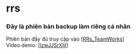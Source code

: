 # rrs
<h3>Đây là phiên bản backup làm riêng cá nhân</h3>
Phiên bản đầy đủ truy cập vào [<a href="https://github.com/hoangit2k2/lovepink">RRs_TeamWorks</a>]</br>
Video demo: [<a href="https://youtu.be/lzwJJSrXljI">lzwJJSrXljI</a>]
